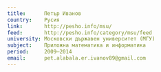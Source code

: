 ```yaml
---
title:      Петър Иванов
country:    Русия
link:       http://pesho.info/msu/
feed:       http://pesho.info/category/msu/feed
university: Московски държавен университет (МГУ)
subject:    Приложна математика и информатика
period:     2009–2014
email:      pet.alabala.er.ivanov89@gmail.com
---
```

